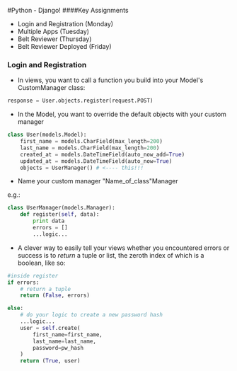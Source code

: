 #Python - Django!
####Key Assignments
- Login and Registration (Monday)
- Multiple Apps (Tuesday)
- Belt Reviewer (Thursday)
- Belt Reviewer Deployed (Friday)

### Login and Registration
- In views, you want to call a function you build into your Model's CustomManager class:

```python
response = User.objects.register(request.POST)
```

- In the Model, you want to override the default objects with your custom manager

```python
class User(models.Model):
	first_name = models.CharField(max_length=200)
	last_name = models.CharField(max_length=200)
	created_at = models.DateTimeField(auto_now_add=True)
	updated_at = models.DateTimeField(auto_now=True)
	objects = UserManager() # <---- this!!!
```
- Name your custom manager "Name_of_class"Manager

e.g.:
```python
class UserManager(models.Manager):
	def register(self, data):
		print data
		errors = []
		...logic...
```		
- A clever way to easily tell your views whether you encountered errors or success is to _return_ a tuple or list, the zeroth index of which is a boolean, like so:

```python
#inside register
if errors:
	# return a tuple
	return (False, errors)

else:
	# do your logic to create a new password hash
	...logic...
	user = self.create(
		first_name=first_name,
		last_name=last_name,
		password=pw_hash
	)
	return (True, user)
```
